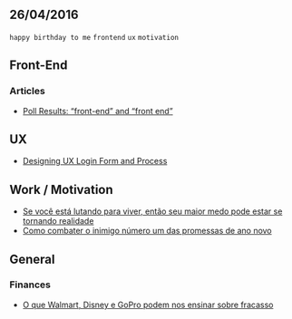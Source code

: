 26/04/2016
----------

`happy birthday to me` `frontend` `ux` `motivation` 

## Front-End

### Articles

- [Poll Results: “front-end” and “front end”](https://css-tricks.com/poll-results-front-end-front-end/)

## UX

- [Designing UX Login Form and Process](http://babich.biz/designing-ux-login-form-and-process/)

## Work / Motivation

- [Se você está lutando para viver, então seu maior medo pode estar se tornando realidade](http://insistimento.com.br/nao-resistencia/)
 - [Como combater o inimigo número um das promessas de ano novo](http://insistimento.com.br/promessas-ano-novo/)

## General

### Finances

- [O que Walmart, Disney e GoPro podem nos ensinar sobre fracasso](http://insistimento.com.br/licoes-wallmart-disney-gopro/)
 

